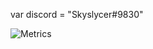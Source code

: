 var discord = "Skyslycer#9830"

![Metrics](https://metrics.lecoq.io/Skyslycer?template=terminal&base.metadata=0&languages=1&gists=1&lines=1&tweets=1&languages.limit=8&languages.sections=most-used&languages.colors=typewriter&languages.threshold=0%25&languages.indepth=false&languages.analysis.timeout=15&languages.categories=markup%2C%20programming&languages.recent.categories=markup%2C%20programming&languages.recent.load=300&languages.recent.days=14&tweets.attachments=false&tweets.limit=2&tweets.user=maxnomise&config.timezone=Europe%2FBerlin)
